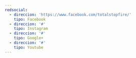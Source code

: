 ```yaml
---
redsocial:
  - direccion: 'https://www.facebook.com/totalstopfire/'
    tipo: Facebook
  - direccion: '#'
    tipo: Instagram
  - direccion: '#'
    tipo: Google+
  - direccion: '#'
    tipo: Youtube
---
```



